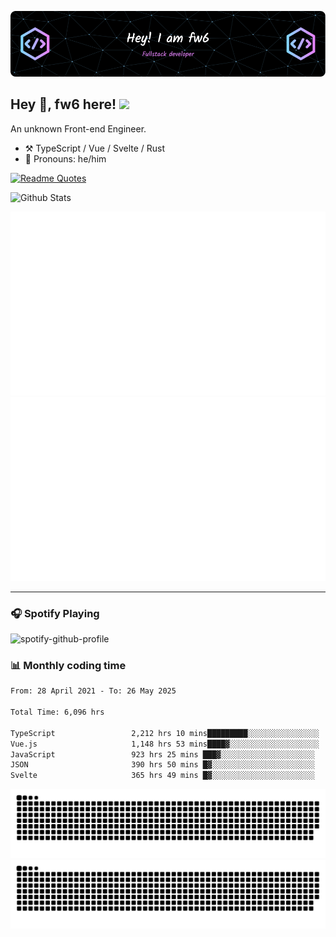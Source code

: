 ![Header](github-header-image.png)

## Hey 👋, fw6 here! <img src="https://github.githubassets.com/images/mona-whisper.gif" height="24" />


An unknown Front-end Engineer.

-   :hammer_and_pick: TypeScript / Vue / Svelte / Rust
-   :man: Pronouns: he/him


[![Readme Quotes](https://quotes-github-readme.vercel.app/api?type=horizontal&theme=algolia)](https://github.com/piyushsuthar/github-readme-quotes)



![Github Stats](https://github-readme-stats.vercel.app/api?username=fw6&bg_color=30,e96443,904e95&title_color=fff&text_color=fff)

![](https://raw.githubusercontent.com/fw6/github-stats-transparent/output/generated/overview.svg)
![](https://raw.githubusercontent.com/fw6/github-stats-transparent/output/generated/languages.svg)


---

### 🎧 Spotify Playing

<!-- ![spotify-github-profile](/img/default.svg) -->

![spotify-github-profile](https://spotify-github-profile.vercel.app/api/view.svg?uid=r6wn4hdvypv0lkzyrj0e0pjct&cover_image=true&theme=default&show_offline=true&background_color=9a10ad&interchange=true&bar_color_cover=true)



### :bar_chart: Monthly coding time 

<!--START_SECTION:waka-->

```txt
From: 28 April 2021 - To: 26 May 2025

Total Time: 6,096 hrs

TypeScript                 2,212 hrs 10 mins█████████░░░░░░░░░░░░░░░░   36.29 %
Vue.js                     1,148 hrs 53 mins████▓░░░░░░░░░░░░░░░░░░░░   18.85 %
JavaScript                 923 hrs 25 mins ███▓░░░░░░░░░░░░░░░░░░░░░   15.15 %
JSON                       390 hrs 50 mins █▓░░░░░░░░░░░░░░░░░░░░░░░   06.41 %
Svelte                     365 hrs 49 mins █▓░░░░░░░░░░░░░░░░░░░░░░░   06.00 %
```

<!--END_SECTION:waka-->




![github contribution grid snake animation](https://raw.githubusercontent.com/platane/platane/output/github-contribution-grid-snake-dark.svg#gh-dark-mode-only)![github contribution grid snake animation](https://raw.githubusercontent.com/platane/platane/output/github-contribution-grid-snake.svg#gh-light-mode-only)
